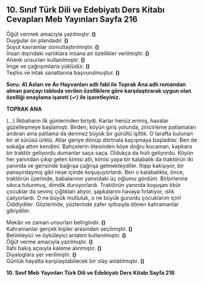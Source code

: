 ## 10. Sınıf Türk Dili ve Edebiyatı Ders Kitabı Cevapları Meb Yayınları Sayfa 216

Öğüt vermek amacıyla yazılmıştır. **()**  
 Duygular ön plandadır. **()**  
 Soyut kavramlar somutlaştırılmıştır. **()**  
 İnsan dışındaki varlıklara insana ait özellikler verilmiştir. **()**  
 Ahenk unsurları kullanılmıştır. **()**  
 İmge ve çağrışımlarla yüklüdür. **()**  
 Teşhis ve intak sanatlarına başvurulmuştur. **()**

**Soru: 4) Asları ve Av Hayvanları adlı fabl ile Toprak Ana adlı romandan alman parçayı tabloda verilen özelliklere göre karşılaştırarak uygun olan özelliği onaylama işareti (✓) ile işaretleyiniz.**

**TOPRAK ANA**

(…) İlkbaharın ilk günlerinden biriydi. Karlar henüz erimiş, havalar güzelleşmeye başlamıştı. Birden, köyün giriş yolunda, zincirleme patlamaları andıran ama patlama da denmez büyük bir gürültü işittik. O tarafta bulunan bir at sürüsü ürktü. Atlar geriye dönüp dörtnala kaçışmaya başladılar. Ben de sokağa attım kendimi. Bahçelerin ötesinden köye doğru kocaman, kapkara bir traktör geliyordu dumanlar saça saça. Oldukça da hızlı geliyordu. Köyün her yanından çıkıp gelen kimisi atlı, kimisi yaya bir kalabalık da traktörün iki yanında ve gerisinde bağrışa çağrışa gelmekteydiler. İtişip kakışıyor, bir panayırdaymış gibi neşe içinde koşuşuyorlardı. Ben o kalabalıkta, önce, traktörün üzerinde, babalarının yanındaki üç oğlumu gördüm. Birbirlerine sıkıca tutunmuş, dimdik duruyorlardı. Traktörün yanında koşuşan öbür çocuklar da sevinç çığlıkları atıyor, şapkalarını havaya fırlatıyor, ıslık çalıyorlardı. O ne büyük mutluluk, o ne büyük gururdu çocuklarım için! Ciddiydiler. Gözlerinde, yüzlerinde zafer ışıltısıyla dönen kahramanlar gibiydiler.

Mekân ve zaman unsurları belirgindir. **()**  
 Kahramanlar gerçek kişiler arasından seçilmiştir. **()**  
 Betimleyici ve öyküleyici anlatım kullanılmıştır. **()**  
 Öğüt verme amacıyla yazılmıştır. **()**  
 İlahi bakış açısıyla kaleme alınmıştır. **()**  
 Diyaloglara yer verilmiştir. **()**  
 Günlük hayatta karşılaşılabilecek bir olay anlatılmıştır. **()**

**10. Sınıf Meb Yayınları Türk Dili ve Edebiyatı Ders Kitabı Sayfa 216**